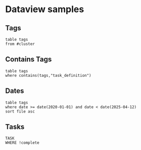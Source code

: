 # Dataview samples

## Tags
```dataview
table tags
from #cluster 
```

## Contains Tags
```dataview
table tags
where contains(tags,"task_definition")
```

## Dates
```dataview
table tags
where date >= date(2020-01-01) and date < date(2025-04-12)
sort file asc
```

## Tasks
```dataview
TASK
WHERE !complete
```
